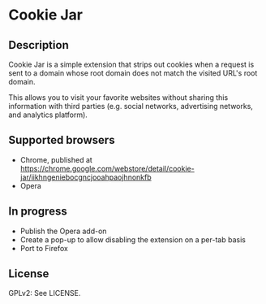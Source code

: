 Cookie Jar
==========

## Description

Cookie Jar is a simple extension that strips out cookies when a request is sent
to a domain whose root domain does not match the visited URL's root domain.

This allows you to visit your favorite websites without sharing this information
with third parties (e.g. social networks, advertising networks, and analytics
platform).

## Supported browsers

* Chrome, published at https://chrome.google.com/webstore/detail/cookie-jar/iikhngeniebocgncjooahpaojhnonkfb
* Opera

## In progress

* Publish the Opera add-on
* Create a pop-up to allow disabling the extension on a per-tab basis
* Port to Firefox

## License

GPLv2: See LICENSE.
